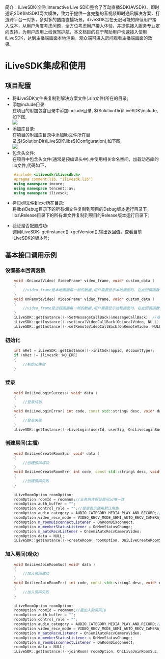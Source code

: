 ﻿
简介：iLiveSDK(全称:Interactive Live SDK)整合了互动直播SDK(AVSDK)、即时通讯SDK(IMSDK)两大模块，致力于提供一套完整的音视频即时通讯解决方案，打造跨平台一对多，多对多的酷炫直播场景。iLiveSDK旨在无限可能的降低用户接入成本，从用户角度考虑问题，全方位考虑用户接入体验，并提供接入服务专业定向支持，为用户应用上线保驾护航，本文档目的在于帮助用户快速接入使用iLiveSDK，达到主播端画面本地渲染，观众端可进入房间观看主播端画面的效果。

# iLiveSDK集成和使用
## 项目配置
- 将iLiveSDK文件夹复制到解决方案文件(.sln文件)所在的目录;
- 添加include目录:<br/>
	在项目的附加包含目录中添加include目录, $(SolutionDir)iLiveSDK\include,如下图,<br/>
![](http://mc.qcloudimg.com/static/img/3ab82b780f87b8749813f028a904ea0e/image.png)
- 添加库目录:<br/>
	在项目的附加库目录中添加lib文件所在目录,$(SolutionDir)iLiveSDK\libs\$(Configuration),如下图,<br/>
![](http://mc.qcloudimg.com/static/img/0fbd938dbbf189c40e195cb60689baf4/image.png)
- 包含头文件:<br/>
	在项目中包含头文件(通常是预编译头中),并使用相关命名空间，加载动态库的lib文件,代码如下，

```C++
	#include <ilivesdk/ilivesdk.h>
	#pragma comment(lib, "ilivesdk.lib")
	using namespace imcore;
	using namespace tencent::av;
	using namespace ilivesdk;
```

- 拷贝dll文件到exe所在目录:<br/>
	将libs\Debug目录下的所有dll文件复制到项目的Debug版本运行目录下，libs\Release目录下的所有dll文件复制到项目的Release版本运行目录下;

- 验证是否配置成功:<br/>
	调用iLiveSDK::getInstance()->getVersion(),输出返回值，查看当前iLiveSDK的版本号;

## 基本接口调用示例
### 设置基本回调函数
```c++
	void :OnLocalVideo( VideoFrame* video_frame, void* custom_data )
	{
		//video_frame是本地画面每一帧的数据,用户需要显示本地画面时，在此回调函数中做渲染，渲染代码可参考随心播;
	}
	void OnRemoteVideo( VideoFrame* video_frame, void* custom_data )
	{
		//video_frame是远程画面每一帧的数据,用户需要显示远程画面时，在此回调函数中做渲染，渲染代码可参考随心播;
	}
	iLiveSDK::getInstance()->SetMessageCallBack(&messageCallBack); //收到IM消息的回调;
	iLiveSDK::getInstance()->setLocalVideoCallBack(OnLocalVideo, NULL); //设置本地视频的回调函数;
	iLiveSDK::getInstance()->setRemoteVideoCallBack(OnRemoteVideo, NULL); //设置远程视频的回调函数;
```
### 初始化
```c++
	int nRet = iLiveSDK::getInstance()->initSdk(appid, AccountType);
	if (nRet != ilivesdk::NO_ERR)
	{
		//初始化失败
	}
```
### 登录
```c++
	void OniLiveLoginSuccess( void* data )
	{
		//登录成功
	}
	void OniLiveLoginError( int code, const std::string& desc, void* data )
	{
		//登录失败
	}
	iLiveSDK::getInstance()->LiveLogin(userId, userSig, OniLiveLoginSuccess, OniLiveLoginError, NULL);
```
### 创建房间(主播)
```c++
	void OniLiveCreateRoomSuc( void* data )
	{
		//创建房间成功
	}
	void OniLiveCreateRoomErr( int code, const std::string& desc, void* data )
	{
		//创建房间失败
	}
	
	iLiveRoomOption roomOption;
	roomOption.roomId = roomnum;//业务侧许保证房间id唯一性
	roomOption.auth_buffer = "";
	roomOption.control_role = "";//留空表示使用默认角色
	roomOption.audio_category = AUDIO_CATEGORY_MEDIA_PLAY_AND_RECORD;//直播场景
	roomOption.video_recv_mode = VIDEO_RECV_MODE_SEMI_AUTO_RECV_CAMERA_VIDEO; //半自动模式
	roomOption.m_roomDisconnectListener = OnRoomDisconnect;
	roomOption.m_memberStatusListener = OnMemStatusChange;
	roomOption.m_autoRecvListener = OnSemiAutoRecvCameraVideo;
	roomOption.data = NULL;
	iLiveSDK::getInstance()->createRoom( roomOption, OniLiveCreateRoomSuc, OniLiveCreateRoomErr, NULL );
```
### 加入房间(观众)
```c++
	void OniLiveJoinRoomSuc( void* data )
	{
		//加入房间成功
	}
	void OniLiveJoinRoomErr( int code, const std::string& desc, void* data )
	{
		//加入房间失败
	}
	
	iLiveRoomOption roomOption;
	roomOption.roomId = roomnum;//要加入的房间ID	
	roomOption.auth_buffer = "";
	roomOption.control_role = "";
	roomOption.audio_category = AUDIO_CATEGORY_MEDIA_PLAY_AND_RECORD;//直播场景
	roomOption.video_recv_mode = VIDEO_RECV_MODE_SEMI_AUTO_RECV_CAMERA_VIDEO; //半自动模式
	roomOption.m_autoRecvListener = OnSemiAutoRecvCameraVideo;
	roomOption.m_memberStatusListener = OnMemStatusChange;
	roomOption.m_roomDisconnectListener = OnRoomDisconnect;
	roomOption.data = NULL;
	iLiveSDK::getInstance()->joinRoom( roomOption, OniLiveJoinRoomSuc, OniLiveJoinRoomErr, NULL );
```


